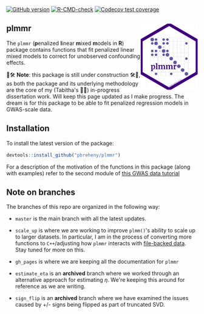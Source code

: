 <!-- badges: start -->
[![GitHub version](https://img.shields.io/static/v1?label=GitHub&message=3.0.0&color=blue&logo=github)](https://github.com/pbreheny/plmmr)
[![R-CMD-check](https://github.com/pbreheny/plmmr/workflows/R-CMD-check/badge.svg)](https://github.com/pbreheny/plmmr/actions)
[![Codecov test coverage](https://codecov.io/gh/pbreheny/plmmr/branch/master/graph/badge.svg)](https://app.codecov.io/gh/pbreheny/plmmr?branch=master)
<!-- badges: end -->

## plmmr <img src="man/figures/plmmr_hex_sticker.png" align="right" alt="" width="150" />

The `plmmr` (**p**enalized **l**inear **m**ixed **m**odels in **R**) package contains functions that fit penalized linear mixed models to correct for unobserved confounding effects.

🚧🛠️ **Note**: this package is still under construction 🛠️🚧, as both the package and its underlying methodology are the core of my (Tabitha's 👷‍♀️) in-progress dissertation work. Will keep this page updated as I make progress. The dream is for this package to be able to fit penalized regression models in GWAS-scale data. 

## Installation 

To install the latest version of the package: 

```r
devtools::install_github("pbreheny/plmmr")
```

For a description of the motivation of the functions in this package (along with examples) refer to the second module of [this GWAS data tutorial](https://pbreheny.github.io/adv-gwas-tutorial/index.html)

## Note on branches 

The branches of this repo are organized in the following way: 

  - `master` is the main branch with all the latest updates.

  - `scale_up` is where we are working to improve `plmm()`'s ability to scale up to larger datasets. In particular, I am in the process of converting more functions to `C++`/adjusting how `plmmr` interacts with [file-backed data](https://pbreheny.github.io/plmmr/articles/filebacking.html). Stay tuned for more on this.
    
  - `gh_pages` is where we are keeping all the documentation for `plmmr`
  
  - `estimate_eta` is an **archived** branch where we worked through an alternative approach for estimating $\eta$. We're keeping this around for reference as we are writing. 
  
  - `sign_flip` is an **archived** branch where we have examined the issues caused by +/- signs being flipped as part of truncated SVD.

  
